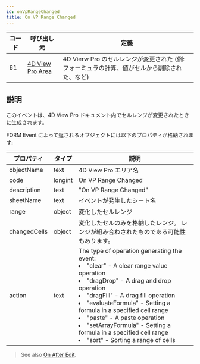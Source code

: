 ```yaml
---
id: onVpRangeChanged
title: On VP Range Changed
---
```


| コード | 呼び出し元                                                   | 定義                                                                         |
| --- | ------------------------------------------------------- | -------------------------------------------------------------------------- |
| 61  | [4D View Pro Area](FormObjects/viewProArea_overview.md) | 4D Vierw Pro のセルレンジが変更された (例: フォーミュラの計算、値がセルから削除された、など) |

## 説明

このイベントは、4D View Pro ドキュメント内でセルレンジが変更されたときに生成されます。

FORM Event によって返されるオブジェクトには以下のプロパティが格納されます:

| プロパティ        | タイプ     | 説明                                                                                                                                                                                                                                                                                                                                                                                                                  |
| ------------ | ------- | ------------------------------------------------------------------------------------------------------------------------------------------------------------------------------------------------------------------------------------------------------------------------------------------------------------------------------------------------------------------------------------------------------------------- |
| objectName   | text    | 4D View Pro エリア名                                                                                                                                                                                                                                                                                                                                                                                                    |
| code         | longint | On VP Range Changed                                                                                                                                                                                                                                                                                                                                                                                                 |
| description  | text    | "On VP Range Changed"                                                                                                                                                                                                                                                                                                                                                                                               |
| sheetName    | text    | イベントが発生したシート名                                                                                                                                                                                                                                                                                                                                                                                                       |
| range        | object  | 変化したセルレンジ                                                                                                                                                                                                                                                                                                                                                                                                           |
| changedCells | object  | 変化したセルのみを格納したレンジ。 レンジが組み合わされたものである可能性もあります。                                                                                                                                                                                                                                                                                                                                                                         |
| action       | text    | The type of operation generating the event:<li>"clear" - A clear range value operation</li><li>"dragDrop" - A drag and drop operation</li><li>"dragFill" - A drag fill operation</li><li>"evaluateFormula" - Setting a formula in a specified cell range</li><li>"paste" - A paste operation</li><li>"setArrayFormula" - Setting a formula in a specified cell range</li><li>"sort" - Sorting a range of cells</li> |

> See also [On After Edit](onAfterEdit.md).
